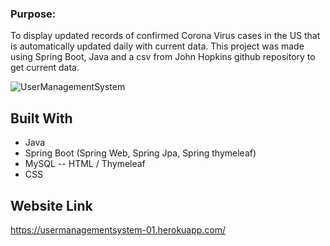 
### Purpose:
To display updated records of confirmed Corona Virus cases in the US that is automatically updated daily with current data. This project was made using Spring Boot, Java and a csv from John Hopkins github repository to get current data.

![UserManagementSystem](https://user-images.githubusercontent.com/100153283/165612225-9537ae37-81ce-42b4-8100-245cf5c3aa93.png)



## Built With
- Java
- Spring Boot (Spring Web, Spring Jpa, Spring thymeleaf)
- MySQL
-- HTML / Thymeleaf
- CSS

## Website Link
https://usermanagementsystem-01.herokuapp.com/
